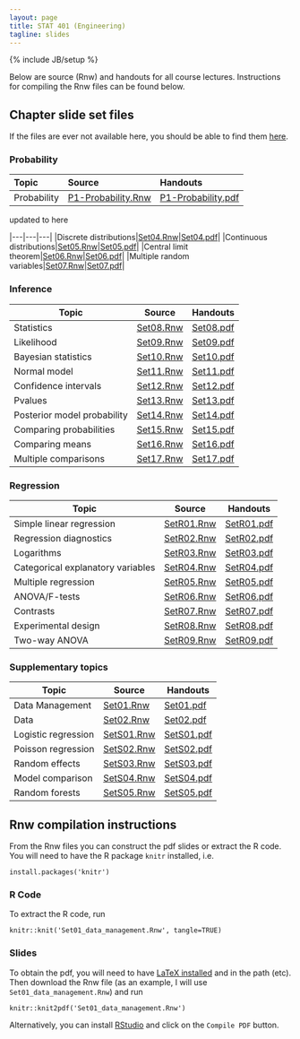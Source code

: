 ```yaml
---
layout: page
title: STAT 401 (Engineering)
tagline: slides
---
```

{% include JB/setup %}

Below are source (Rnw) and handouts for all course lectures. 
Instructions for compiling the Rnw files can be found below.

## Chapter slide set files

If the files are ever not available here, 
you should be able to find them [here](https://github.com/jarad/jarad.github.com/tree/master/courses/stat401Eng/slides).

### Probability

|Topic|Source|Handouts|
|:--|:--|:--|
|Probability|[P1-Probability.Rnw](Probability/P1-Probability/P1-Probability.Rnw)|[P1-Probability.pdf](Probability/P1-Probability/P1-Probability.pdf)|

updated to here

|---|---|---|
|Discrete distributions|[Set04.Rnw](Set04/Set04_discrete_distributions.Rnw)|[Set04.pdf](Set04/Set04_discrete_distributions.pdf)|
|Continuous distributions|[Set05.Rnw](Set05/Set05_continuous_distributions.Rnw)|[Set05.pdf](Set05/Set05_continuous_distributions.pdf)|
|Central limit theorem|[Set06.Rnw](Set06/Set06_central_limit_theorem.Rnw)|[Set06.pdf](Set06/Set06_central_limit_theorem.pdf)|
|Multiple random variables|[Set07.Rnw](Set07/Set07_multiple_random_variables.Rnw)|[Set07.pdf](Set07/Set07_multiple_random_variables.pdf)|

### Inference

|Topic|Source|Handouts|
|---|---|---|
|Statistics|[Set08.Rnw](Set08/Set08_Statistics.Rnw)|[Set08.pdf](Set08/Set08_Statistics.pdf)|
|Likelihood|[Set09.Rnw](Set09/Set09_likelihood.Rnw)|[Set09.pdf](Set09/Set09_likelihood.pdf)|
|Bayesian statistics|[Set10.Rnw](Set10/Set10_Bayesian_statistics.Rnw)|[Set10.pdf](Set10/Set10_Bayesian_statistics.pdf)|
|Normal model|[Set11.Rnw](Set11/Set11_Normal_model.Rnw)|[Set11.pdf](Set11/Set11_Normal_model.pdf)|
|Confidence intervals|[Set12.Rnw](Set12/Set12_Confidence_intervals.Rnw)|[Set12.pdf](Set12/Set12_Confidence_intervals.pdf)|
|Pvalues|[Set13.Rnw](Set13/Set13_Pvalues.Rnw)|[Set13.pdf](Set13/Set13_Pvalues.pdf)|
|Posterior model probability|[Set14.Rnw](Set14/Set14_Posterior_model_probability.Rnw)|[Set14.pdf](Set14/Set14_Posterior_model_probability.pdf)|
|Comparing probabilities|[Set15.Rnw](Set15/Set15_Comparing_probabilities.Rnw)|[Set15.pdf](Set15/Set15_Comparing_probabilities.pdf)|
|Comparing means|[Set16.Rnw](Set16/Set16_Comparing_means.Rnw)|[Set16.pdf](Set16/Set16_Comparing_means.pdf)|
|Multiple comparisons|[Set17.Rnw](Set17/Set17_Multiple_comparisons.Rnw)|[Set17.pdf](Set17/Set17_Multiple_comparisons.pdf)|

### Regression

|Topic|Source|Handouts|
|---|---|---|
|Simple linear regression|[SetR01.Rnw](SetR01/SetR01_Simple_linear_regression.Rnw)|[SetR01.pdf](SetR01/SetR01_Simple_linear_regression.pdf)|  
|Regression diagnostics|[SetR02.Rnw](SetR02/SetR02_Regression_diagnostics.Rnw)|[SetR02.pdf](SetR02/SetR02_Regression_diagnostics.pdf)|  
|Logarithms|[SetR03.Rnw](SetR03/SetR03_Logarithms.Rnw)|[SetR03.pdf](SetR03/SetR03_Logarithms.pdf)|  
|Categorical explanatory variables |[SetR04.Rnw](SetR04/SetR04_Categorical_explanatory_variables.Rnw)|[SetR04.pdf](SetR04/SetR04_Categorical_explanatory_variables.pdf)|  
|Multiple regression|[SetR05.Rnw](SetR05/SetR05_Multiple_regression.Rnw)|[SetR05.pdf](SetR05/SetR05_Multiple_regression.pdf)| 
|ANOVA/F-tests|[SetR06.Rnw](SetR06/SetR06_ANOVA_F-tests.Rnw)|[SetR06.pdf](SetR06/SetR06_ANOVA_F-tests.pdf)|  
|Contrasts|[SetR07.Rnw](SetR07/SetR07_Contrasts.Rnw)|[SetR07.pdf](SetR07/SetR07_Contrasts.pdf)|  
|Experimental design|[SetR08.Rnw](SetR08/SetR08_Experimental_design.Rnw)|[SetR08.pdf](SetR08/SetR08_Experimental_design.pdf)|  
|Two-way ANOVA|[SetR09.Rnw](SetR09/SetR09_Two-way_ANOVA.Rnw)|[SetR09.pdf](SetR09/SetR09_Two-way_ANOVA.pdf)|  

### Supplementary topics

|Topic|Source|Handouts|
|---|---|---|
|Data Management|[Set01.Rnw](Set01/Set01_data_management.Rnw)|[Set01.pdf](Set01/Set01_data_management.pdf)|
|Data|[Set02.Rnw](Set02/Set02_data.Rnw)|[Set02.pdf](Set02/Set02_data.pdf)|
|Logistic regression|[SetS01.Rnw](SetS01/SetS01_Logistic_Regression.Rnw)|[SetS01.pdf](SetS01/SetS01_Logistic_Regression.pdf)|
|Poisson regression|[SetS02.Rnw](SetS02/SetS02_Poisson_Regression.Rnw)|[SetS02.pdf](SetS02/SetS02_Poisson_Regression.pdf)|
|Random effects|[SetS03.Rnw](SetS03/SetS03_Random_effects.Rnw)|[SetS03.pdf](SetS03/SetS03_Random_effects.pdf)|
|Model comparison|[SetS04.Rnw](SetS04/SetS04_Model_comparison.Rnw)|[SetS04.pdf](SetS04/SetS04_Model_comparison.pdf)|
|Random forests|[SetS05.Rnw](SetS05/SetS05_Random_forests.Rnw)|[SetS05.pdf](SetS05/SetS05_Random_forests.pdf)|


## Rnw compilation instructions

From the Rnw files you can construct the pdf slides or extract the R code.
You will need to have the R package `knitr` installed, i.e. 

    install.packages('knitr')

### R Code

To extract the R code, run 

    knitr::knit('Set01_data_management.Rnw', tangle=TRUE)


### Slides

To obtain the pdf, 
you will need to have [LaTeX installed](http://en.wikibooks.org/wiki/LaTeX/Installation) and in the path (etc). Then download the Rnw file (as an example, I will use `Set01_data_management.Rnw`) and run

    knitr::knit2pdf('Set01_data_management.Rnw')

Alternatively, you can install [RStudio](http://www.rstudio.com/) and click on the `Compile PDF` button.
